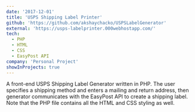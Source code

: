 ```yaml
---
date: '2017-12-01'
title: 'USPS Shipping Label Printer'
github: 'https://github.com/akshaychacko/USPSLabelGenerator'
external: 'https://usps-labelprinter.000webhostapp.com/'
tech:
  - PHP
  - HTML
  - CSS
  - EasyPost API
company: 'Personal Project'
showInProjects: true
---
```


A front-end USPS Shipping Label Generator written in PHP. The user specifies a shipping method and enters a mailing and return address, then generator communicates with the EasyPost API to create a shipping label. 
Note that the PHP file contains all the HTML and CSS styling as well.


